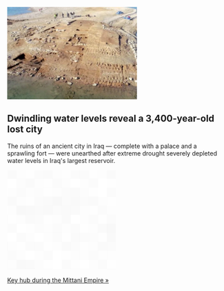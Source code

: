 
![Dwindling water levels reveal a 3,400-year-old lost city](./20220602235844.png)
## Dwindling water levels reveal a 3,400-year-old lost city

The ruins of an ancient city in Iraq — complete with a palace and a sprawling fort — were unearthed after extreme drought severely depleted water levels in Iraq's largest reservoir. 

![pic](../square_bg.png)

[Key hub during the Mittani Empire »](https://www.yahoo.com/news/ancient-city-iraq-unearthed-extreme-180558360.html)
